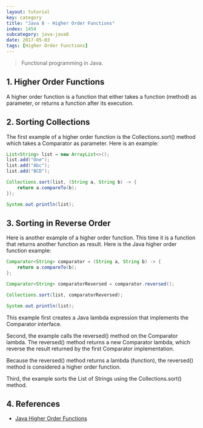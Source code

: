 ```yaml
---
layout: tutorial
key: category
title: "Java 8 - Higher Order Functions"
index: 1454
subcategory: java-java8
date: 2017-05-03
tags: [Higher Order Functions]
---
```


> Functional programming in Java.

## 1. Higher Order Functions
A higher order function is a function that either takes a function (method) as parameter, or returns a function after its execution.

## 2. Sorting Collections
The first example of a higher order function is the Collections.sort() method which takes a Comparator as parameter. Here is an example:
```java
List<String> list = new ArrayList<>();
list.add("One");
list.add("Abc");
list.add("BCD");

Collections.sort(list, (String a, String b) -> {
    return a.compareTo(b);
});

System.out.println(list);
```

## 3. Sorting in Reverse Order
Here is another example of a higher order function. This time it is a function that returns another function as result. Here is the Java higher order function example:
```java
Comparator<String> comparator = (String a, String b) -> {
    return a.compareTo(b);
};

Comparator<String> comparatorReversed = comparator.reversed();

Collections.sort(list, comparatorReversed);

System.out.println(list);
```
This example first creates a Java lambda expression that implements the Comparator interface.

Second, the example calls the reversed() method on the Comparator lambda. The reversed() method returns a new Comparator lambda, which reverse the result returned by the first Comparator implementation.

Because the reversed() method returns a lambda (function), the reversed() method is considered a higher order function.

Third, the example sorts the List of Strings using the Collections.sort() method.

## 4. References
* [Java Higher Order Functions](http://tutorials.jenkov.com/java-functional-programming/higher-order-functions.html)
